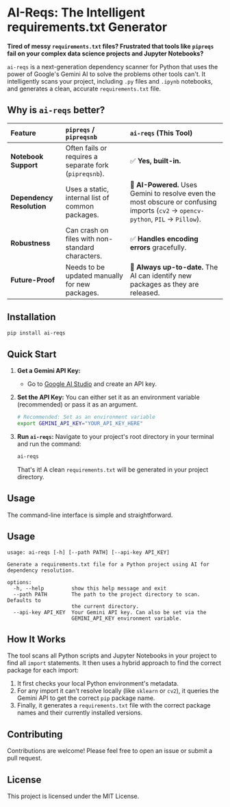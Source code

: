 # AI-Reqs: The Intelligent requirements.txt Generator

**Tired of messy `requirements.txt` files? Frustrated that tools like `pipreqs` fail on your complex data science projects and Jupyter Notebooks?**

`ai-reqs` is a next-generation dependency scanner for Python that uses the power of Google's Gemini AI to solve the problems other tools can't. It intelligently scans your project, including `.py` files and `.ipynb` notebooks, and generates a clean, accurate `requirements.txt` file.

## Why is `ai-reqs` better?

| Feature | `pipreqs` / `pipreqsnb` | `ai-reqs` (This Tool) |
| :--- | :--- | :--- |
| **Notebook Support** | Often fails or requires a separate fork (`pipreqsnb`). | ✅ **Yes, built-in.** |
| **Dependency Resolution** | Uses a static, internal list of common packages. | 🧠 **AI-Powered.** Uses Gemini to resolve even the most obscure or confusing imports (`cv2` -> `opencv-python`, `PIL` -> `Pillow`). |
| **Robustness** | Can crash on files with non-standard characters. | ✅ **Handles encoding errors** gracefully. |
| **Future-Proof** | Needs to be updated manually for new packages. | 🚀 **Always up-to-date.** The AI can identify new packages as they are released. |

## Installation

```bash
pip install ai-reqs
```

## Quick Start

1.  **Get a Gemini API Key:**
    * Go to [Google AI Studio](https://aistudio.google.com/app/apikey) and create an API key.

2.  **Set the API Key:**
    You can either set it as an environment variable (recommended) or pass it as an argument.

    ```bash
    # Recommended: Set as an environment variable
    export GEMINI_API_KEY="YOUR_API_KEY_HERE"
    ```

3.  **Run `ai-reqs`:**
    Navigate to your project's root directory in your terminal and run the command:

    ```bash
    ai-reqs
    ```

    That's it! A clean `requirements.txt` will be generated in your project directory.

## Usage

The command-line interface is simple and straightforward.

## Usage

```text
usage: ai-reqs [-h] [--path PATH] [--api-key API_KEY]

Generate a requirements.txt file for a Python project using AI for dependency resolution.

options:
  -h, --help         show this help message and exit
  --path PATH        The path to the project directory to scan. Defaults to
                     the current directory.
  --api-key API_KEY  Your Gemini API key. Can also be set via the
                     GEMINI_API_KEY environment variable.
```

## How It Works

The tool scans all Python scripts and Jupyter Notebooks in your project to find all `import` statements. It then uses a hybrid approach to find the correct package for each import:

1.  It first checks your local Python environment's metadata.
2.  For any import it can't resolve locally (like `sklearn` or `cv2`), it queries the Gemini API to get the correct `pip` package name.
3.  Finally, it generates a `requirements.txt` file with the correct package names and their currently installed versions.

## Contributing

Contributions are welcome! Please feel free to open an issue or submit a pull request.

## License

This project is licensed under the MIT License.
